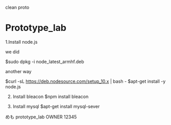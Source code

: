 clean proto
# Prototype_lab

1.Install node.js

we did 

$sudo dpkg -i node_latest_armhf.deb
          
another way

$curl -sL https://deb.nodesource.com/setup_10.x | bash -
$apt-get install -y node.js


2. Install bleacon
$npm install bleacon

3. Install mysql
$apt-get install mysql-sever

めも
prototype_lab OWNER 12345

